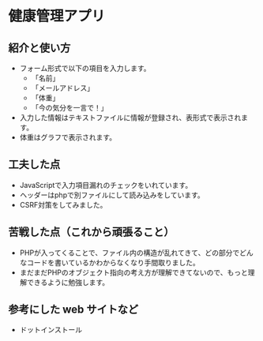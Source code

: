# 健康管理アプリ

## 紹介と使い方

  - フォーム形式で以下の項目を入力します。
    - 「名前」
    - 「メールアドレス」
    - 「体重」
    - 「今の気分を一言で！」
  - 入力した情報はテキストファイルに情報が登録され、表形式で表示されます。
  - 体重はグラフで表示されます。

## 工夫した点

  - JavaScriptで入力項目漏れのチェックをいれています。
  - ヘッダーはphpで別ファイルにして読み込みをしています。
  - CSRF対策をしてみました。

## 苦戦した点（これから頑張ること）

  - PHPが入ってくることで、ファイル内の構造が乱れてきて、どの部分でどんなコードを書いているかわからなくなり手間取りました。
  - まだまだPHPのオブジェクト指向の考え方が理解できてないので、もっと理解できるように勉強します。

## 参考にした web サイトなど

  - ドットインストール
